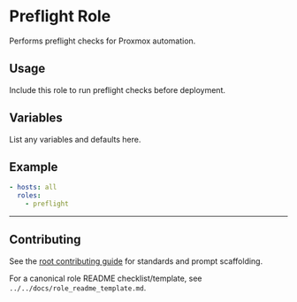 # Preflight Role

Performs preflight checks for Proxmox automation.

## Usage
Include this role to run preflight checks before deployment.

## Variables
List any variables and defaults here.

## Example
```yaml
- hosts: all
  roles:
    - preflight
```

---

## Contributing
See the [root contributing guide](../../docs/contributing.md) for standards and prompt scaffolding.

For a canonical role README checklist/template, see `../../docs/role_readme_template.md`.
